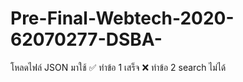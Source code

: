 # Pre-Final-Webtech-2020-62070277-DSBA-
โหลดไฟล์ JSON มาใช้
✅ ทำข้อ 1 เสร็จ
❌ ทำข้อ 2 search ไม่ได้
